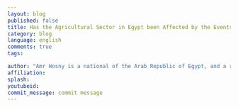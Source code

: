 ```yaml
---
layout: blog
published: false
title: Has the Agricultural Sector in Egypt been Affected by the Events of January 25th?
category: blog
language: english
comments: true
tags: 

author: "Amr Hosny is a national of the Arab Republic of Egypt, and a research associate at the Economic Research Forum (ERF)."
affiliation: 
splash: 
youtubeid: 
commit_message: commit message
---
```

